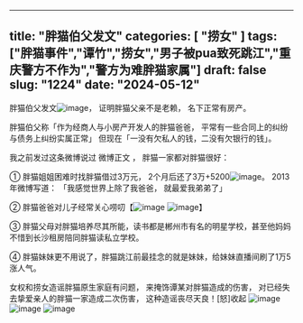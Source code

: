 

---
title: "胖猫伯父发文"
categories: [ "捞女" ]
tags: ["胖猫事件","谭竹","捞女","男子被pua致死跳江","重庆警方不作为","警方为难胖猫家属"]
draft: false
slug: "1224"
date: "2024-05-12"
---








胖猫伯父发文![image](/images/胖猫/胖猫伯父发文/1.jpg)，
证明胖猫父亲不是老赖，
名下正常有房产。

胖猫伯父称「作为经商人与小房产开发人的胖猫爸爸，
平常有一些合同上的纠纷与债务上纠纷实属正常」
但现在「一没有欠私人的钱，二没有欠银行的钱」。

我之前发过这条微博说过 微博正文 ，
胖猫一家都对胖猫很好：

① 胖猫姐姐困难时找胖猫借过3万元，
2个月后还了3万+5200![image](/images/胖猫/胖猫伯父发文/2.jpg)。
2013年微博写道：
「我感觉世界上除了我爸爸，
就最爱我弟弟了」

② 胖猫爸爸对儿子经常关心唠叨【![image](/images/胖猫/胖猫伯父发文/3.jpg) ![image](/images/胖猫/胖猫伯父发文/4.jpg)】

③ 胖猫父母对胖猫培养尽其所能，读书都是郴州市有名的明星学校，甚至他妈妈不惜到长沙租房陪同胖猫读私立学校。

④ 胖猫妹妹更不用说了，胖猫跳江前最挂念的就是妹妹，给妹妹直播间刷了1万5涨人气。

女权和捞女造谣胖猫原生家庭有问题，
来掩饰谭某对胖猫造成的伤害，
对已经失去挚爱亲人的胖猫一家造成二次伤害，
这种造谣丧尽天良！[怒]收起
![image](/images/胖猫/胖猫伯父发文/5.jpg)
![image](/images/胖猫/胖猫伯父发文/6.jpg)
![image](/images/胖猫/胖猫伯父发文/7.jpg)